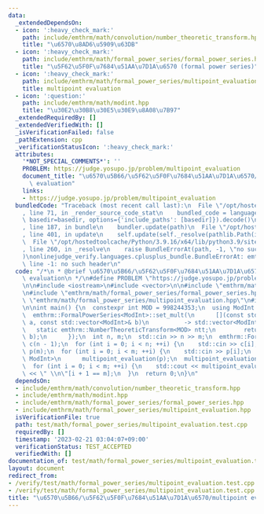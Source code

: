 ```yaml
---
data:
  _extendedDependsOn:
  - icon: ':heavy_check_mark:'
    path: include/emthrm/math/convolution/number_theoretic_transform.hpp
    title: "\u6570\u8AD6\u5909\u63DB"
  - icon: ':heavy_check_mark:'
    path: include/emthrm/math/formal_power_series/formal_power_series.hpp
    title: "\u5F62\u5F0F\u7684\u51AA\u7D1A\u6570 (formal power series)"
  - icon: ':heavy_check_mark:'
    path: include/emthrm/math/formal_power_series/multipoint_evaluation.hpp
    title: multipoint evaluation
  - icon: ':question:'
    path: include/emthrm/math/modint.hpp
    title: "\u30E2\u30B8\u30E5\u30E9\u8A08\u7B97"
  _extendedRequiredBy: []
  _extendedVerifiedWith: []
  _isVerificationFailed: false
  _pathExtension: cpp
  _verificationStatusIcon: ':heavy_check_mark:'
  attributes:
    '*NOT_SPECIAL_COMMENTS*': ''
    PROBLEM: https://judge.yosupo.jp/problem/multipoint_evaluation
    document_title: "\u6570\u5B66/\u5F62\u5F0F\u7684\u51AA\u7D1A\u6570/multipoint\
      \ evaluation"
    links:
    - https://judge.yosupo.jp/problem/multipoint_evaluation
  bundledCode: "Traceback (most recent call last):\n  File \"/opt/hostedtoolcache/Python/3.9.16/x64/lib/python3.9/site-packages/onlinejudge_verify/documentation/build.py\"\
    , line 71, in _render_source_code_stat\n    bundled_code = language.bundle(stat.path,\
    \ basedir=basedir, options={'include_paths': [basedir]}).decode()\n  File \"/opt/hostedtoolcache/Python/3.9.16/x64/lib/python3.9/site-packages/onlinejudge_verify/languages/cplusplus.py\"\
    , line 187, in bundle\n    bundler.update(path)\n  File \"/opt/hostedtoolcache/Python/3.9.16/x64/lib/python3.9/site-packages/onlinejudge_verify/languages/cplusplus_bundle.py\"\
    , line 401, in update\n    self.update(self._resolve(pathlib.Path(included), included_from=path))\n\
    \  File \"/opt/hostedtoolcache/Python/3.9.16/x64/lib/python3.9/site-packages/onlinejudge_verify/languages/cplusplus_bundle.py\"\
    , line 260, in _resolve\n    raise BundleErrorAt(path, -1, \"no such header\"\
    )\nonlinejudge_verify.languages.cplusplus_bundle.BundleErrorAt: emthrm/math/convolution/number_theoretic_transform.hpp:\
    \ line -1: no such header\n"
  code: "/*\n * @brief \u6570\u5B66/\u5F62\u5F0F\u7684\u51AA\u7D1A\u6570/multipoint\
    \ evaluation\n */\n#define PROBLEM \"https://judge.yosupo.jp/problem/multipoint_evaluation\"\
    \n\n#include <iostream>\n#include <vector>\n\n#include \"emthrm/math/convolution/number_theoretic_transform.hpp\"\
    \n#include \"emthrm/math/formal_power_series/formal_power_series.hpp\"\n#include\
    \ \"emthrm/math/formal_power_series/multipoint_evaluation.hpp\"\n#include \"emthrm/math/modint.hpp\"\
    \n\nint main() {\n  constexpr int MOD = 998244353;\n  using ModInt = emthrm::MInt<MOD>;\n\
    \  emthrm::FormalPowerSeries<ModInt>::set_mult(\n      [](const std::vector<ModInt>&\
    \ a, const std::vector<ModInt>& b)\n          -> std::vector<ModInt> {\n     \
    \   static emthrm::NumberTheoreticTransform<MOD> ntt;\n        return ntt.convolution(a,\
    \ b);\n      });\n  int n, m;\n  std::cin >> n >> m;\n  emthrm::FormalPowerSeries<ModInt>\
    \ c(n - 1);\n  for (int i = 0; i < n; ++i) {\n    std::cin >> c[i];\n  }\n  std::vector<ModInt>\
    \ p(m);\n  for (int i = 0; i < m; ++i) {\n    std::cin >> p[i];\n  }\n  emthrm::MultipointEvaluation<emthrm::FormalPowerSeries,\
    \ ModInt>\n      multipoint_evaluation(p);\n  multipoint_evaluation.build(c);\n\
    \  for (int i = 0; i < m; ++i) {\n    std::cout << multipoint_evaluation.f_x[i]\
    \ << \" \\n\"[i + 1 == m];\n  }\n  return 0;\n}\n"
  dependsOn:
  - include/emthrm/math/convolution/number_theoretic_transform.hpp
  - include/emthrm/math/modint.hpp
  - include/emthrm/math/formal_power_series/formal_power_series.hpp
  - include/emthrm/math/formal_power_series/multipoint_evaluation.hpp
  isVerificationFile: true
  path: test/math/formal_power_series/multipoint_evaluation.test.cpp
  requiredBy: []
  timestamp: '2023-02-21 03:04:07+09:00'
  verificationStatus: TEST_ACCEPTED
  verifiedWith: []
documentation_of: test/math/formal_power_series/multipoint_evaluation.test.cpp
layout: document
redirect_from:
- /verify/test/math/formal_power_series/multipoint_evaluation.test.cpp
- /verify/test/math/formal_power_series/multipoint_evaluation.test.cpp.html
title: "\u6570\u5B66/\u5F62\u5F0F\u7684\u51AA\u7D1A\u6570/multipoint evaluation"
---
```

